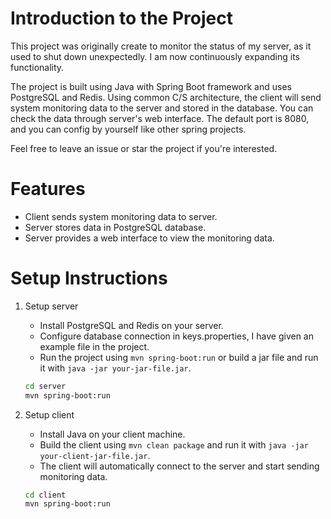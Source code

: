 # Introduction to the Project

This project was originally create to monitor the status of my server, as it used to shut down unexpectedly.
I am now continuously expanding its functionality.

The project is built using Java with Spring Boot framework and uses PostgreSQL and Redis. Using common C/S architecture,
the client will send system monitoring data to the server and stored in the database. You can check the data through
server's web interface. The default port is 8080, and you can config by yourself like other spring projects.

Feel free to leave an issue or star the project if you're interested.

# Features

- Client sends system monitoring data to server.
- Server stores data in PostgreSQL database.
- Server provides a web interface to view the monitoring data.

# Setup Instructions

1. Setup server
   - Install PostgreSQL and Redis on your server.
   - Configure database connection in keys.properties, I have given an example file in the project.
   - Run the project using `mvn spring-boot:run` or build a jar file and run it with `java -jar your-jar-file.jar`.

   ```bash
   cd server
   mvn spring-boot:run
   ```

2. Setup client
    - Install Java on your client machine.
    - Build the client using `mvn clean package` and run it with `java -jar your-client-jar-file.jar`.
    - The client will automatically connect to the server and start sending monitoring data.

    ```bash
    cd client
    mvn spring-boot:run
    ```